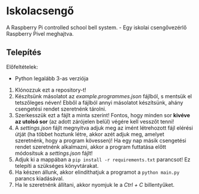 # Iskolacsengő
A Raspberry Pi controlled school bell system. - Egy iskolai csengővezérlő Raspberry Pivel meghajtva.

## Telepítés
Előfeltételek:
  - Python legalább 3-as verziója

1. Klónozzuk ezt a repository-t!
2. Készítsünk másolatot az *example.programmes.json* fájlból, s mentsük el tetszőleges néven! Ebből a fájlból annyi másolatot készítsünk, ahány csengetési rendet szeretnénk tárolni.
3. Szerkesszük ezt a fájlt a minta szerint! Fontos, hogy minden sor **kivéve az utolsó sor** (az adott zárójelen belül) végére kell vesszőt tenni!
4. A *settings.json* fájlt megnyitva adjuk meg az imént létrehozott fájl elérési útját (ha többet hoztunk létre, akkor azét adjuk meg, amelyet szeretnénk, hogy a program kövessen)! Ha egy nap másik csengetési rendet szeretnénk alkalmazni, akkor a program futtatása előtt módosítsuk a *settings.json* fájlt!
5. Adjuk ki a mappában a `pip install -r requirements.txt` parancsot! Ez telepíti a szükséges könyvtárakat.
6. Ha készen állunk, akkor elindíthatjuk a programot a `python main.py` parancs kiadásával.
7. Ha le szeretnénk állítani, akkor nyomjuk le a *Ctrl + C* billentyűket.
